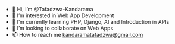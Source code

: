 - 👋 Hi, I’m @Tafadzwa-Kandarama
- 👀 I’m interested in Web App Development
- 🌱 I’m currently learning PHP, Django, AI and Introduction in APIs
- 💞️ I’m looking to collaborate on Web Apps
- 📫 How to reach me kandaramatafadzwa@gmail.com

<!---
Tafadzwa-Kandarama/Tafadzwa-Kandarama is a ✨ special ✨ repository because its `README.md` (this file) appears on your GitHub profile.
You can click the Preview link to take a look at your changes.
--->
